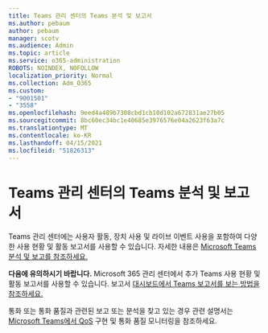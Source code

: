 ```yaml
---
title: Teams 관리 센터의 Teams 분석 및 보고서
ms.author: pebaum
author: pebaum
manager: scotv
ms.audience: Admin
ms.topic: article
ms.service: o365-administration
ROBOTS: NOINDEX, NOFOLLOW
localization_priority: Normal
ms.collection: Adm_O365
ms.custom:
- "9001501"
- "3558"
ms.openlocfilehash: 9eed4a489b7308cbd1cb10d102a672831ae27b05
ms.sourcegitcommit: 8bc60ec34bc1e40685e3976576e04a2623f63a7c
ms.translationtype: MT
ms.contentlocale: ko-KR
ms.lasthandoff: 04/15/2021
ms.locfileid: "51826313"
---
```

# <a name="teams-analytics-and-reports-in-the-teams-admin-center"></a>Teams 관리 센터의 Teams 분석 및 보고서

Teams 관리 센터에는 사용자 활동, 장치 사용 및 라이브 이벤트 사용을 포함하여 다양한 사용 현황 및 활동 보고서를 사용할 수 있습니다.  자세한 내용은 [Microsoft Teams 분석 및 보고를 참조하세요.](https://docs.microsoft.com/microsoftteams/teams-analytics-and-reports/teams-reporting-reference)

**다음에 유의하시기 바랍니다.** Microsoft 365 관리 센터에서 추가 Teams 사용 현황 및 활동 보고서를 사용할 수 있습니다. 보고서 [대시보드에서 Teams 보고서를 보는 방법을 참조하세요.](https://docs.microsoft.com/microsoftteams/teams-activity-reports#how-to-view-the-teams-reports-in-the-reports-dashboard)

통화 또는 통화 품질과 관련된  보고 또는 분석을 찾고 있는 경우 관련 설명서는 [Microsoft Teams에서 QoS](https://docs.microsoft.com/microsoftteams/monitor-call-quality-qos) 구현 및 통화 품질 모니터링을 참조하세요.

